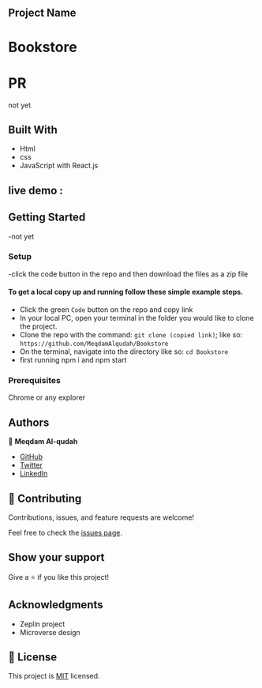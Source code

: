 ## Project Name
# Bookstore

# PR
not yet
## Built With

- Html
- css
- JavaScript with React.js

## live demo :

## Getting Started

-not yet

### Setup

-click the code button in the repo and then download the files as a zip file

#### To get a local copy up and running follow these simple example steps.

- Click the green `Code` button on the repo and copy link
- In your local PC, open your terminal in the folder you would like to clone the project.
- Clone the repo with the command: `git clone (copied link)`; like so: `https://github.com/MeqdamAlqudah/Bookstore`
- On the terminal, navigate into the directory like so: `cd Bookstore`
-  first running npm i and npm start

### Prerequisites

Chrome or any explorer

## Authors

👤 **Meqdam Al-qudah**

- [GitHub](https://github.com/MeqdamAlqudah)
- [Twitter](https://twitter.com/MeqdamQudah)
- [LinkedIn](www.linkedin.com/in/meqdam-al-qudah-7514a21b5)

## 🤝 Contributing

Contributions, issues, and feature requests are welcome!

Feel free to check the [issues page](../../issues/).

## Show your support

Give a ⭐️ if you like this project!

## Acknowledgments

- Zeplin project 
- Microverse design

## 📝 License

This project is [MIT](./MIT.md) licensed.

